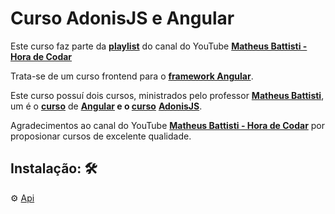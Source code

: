 # Curso AdonisJS e Angular

Este curso faz parte da **[playlist](https://www.youtube.com/watch?v=xTCBaGeYTck&list=PLnDvRpP8Bnex2GQEN0768_AxZg_RaIGmw&index=22&ab_channel=MatheusBattisti-HoradeCodar 'playlist')** do canal do YouTube **[Matheus Battisti - Hora de Codar](https://www.youtube.com/c/MatheusBattisti 'Matheus Battisti - Hora de Codar')**

Trata-se de um curso frontend para o **[framework Angular](https://angular.io/ 'framework angular')**.

Este curso possuí dois cursos, ministrados pelo professor **[Matheus Battisti](https://github.com/matheusbattisti 'Repositório do professor Matheus Battisti')**, um é o **[curso](https://www.youtube.com/playlist?list=PLnDvRpP8Bnex2GQEN0768_AxZg_RaIGmw 'Curso de Angular')** de **[Angular](https://angular.io/ 'framewwork Angular') e o [curso](https://www.youtube.com/watch?v=y8XfJJYhXPE&t=2s&ab_channel=MatheusBattisti-HoradeCodar 'Curso AdonisJS')** **[AdonisJS](https://adonisjs.com/)**.

Agradecimentos ao canal do YouTube **[Matheus Battisti - Hora de Codar](https://www.youtube.com/c/MatheusBattisti 'Matheus Battisti - Hora de Codar')** por proposionar cursos de excelente qualidade.

## Instalação: :hammer_and_wrench:

:gear: [Api](https://github.com/studyoutube/curso-adonisjs#readme 'Como instalar backend')
